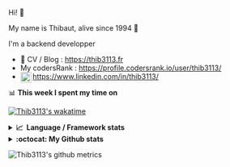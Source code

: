 Hi! 👋

My name is Thibaut, alive since 1994 🍷

I'm a backend developper

-   📝 CV / Blog : https://thib3113.fr
-   My codersRank : https://profile.codersrank.io/user/thib3113/
-   <a href="https://www.linkedin.com/in/thib3113/"><img align="left" alt="Thib3113's Linkedin" width="21px" src="https://raw.githubusercontent.com/peterthehan/peterthehan/master/assets/linkedin.svg" /></a> https://www.linkedin.com/in/thib3113/

📊 **This week I spent my time on**

[![Thib3113's wakatime](https://github-readme-stats.vercel.app/api/wakatime?username=thib3113&layout=default&theme=dracula&langs_count=6&hide_title=true&hide_border=true)](https://wakatime.com/@thib3113)

<details>
  <summary><b>📈&nbsp;&nbsp;Language&nbsp;/&nbsp;Framework stats</b></summary>
  <br/>  
  <a href='https://profile.codersrank.io/user/thib3113/'>
  <img src='http://cr-skills-chart-widget.azurewebsites.net/api/api?username=thib3113&padding=30&skills=php,batchfile,javascript,less,mysql,reactjs,scss,shell,typescript,vue'>
  </a>
</details>

<details>
  <summary><b>:octocat: My Github stats</b></summary>
  <br/>  
  
  <img src="https://github-readme-stats.vercel.app/api?username=thib3113&theme=dracula&show_icons=true&" alt="Thib3113's GitHub stats" />

<!--START_SECTION:activity-->

1. 🎉 Merged PR [#636](https://github.com/thib3113/unifi-client/pull/636) in [thib3113/unifi-client](https://github.com/thib3113/unifi-client)
2. 🎉 Merged PR [#637](https://github.com/thib3113/unifi-client/pull/637) in [thib3113/unifi-client](https://github.com/thib3113/unifi-client)
3. 🎉 Merged PR [#629](https://github.com/thib3113/unifi-client/pull/629) in [thib3113/unifi-client](https://github.com/thib3113/unifi-client)
4. 🎉 Merged PR [#628](https://github.com/thib3113/unifi-client/pull/628) in [thib3113/unifi-client](https://github.com/thib3113/unifi-client)
5. 🗣 Commented on [#195](https://github.com/Art-of-WiFi/UniFi-API-client/pull/195#issuecomment-1644281809) in [Art-of-WiFi/UniFi-API-client](https://github.com/Art-of-WiFi/UniFi-API-client)
 <!--END_SECTION:activity-->

</details>

![Thib3113's github metrics](https://gist.githubusercontent.com/thib3113/83a96e16f8bca103f1b0e376186c66ec/raw/github-metrics.svg)

